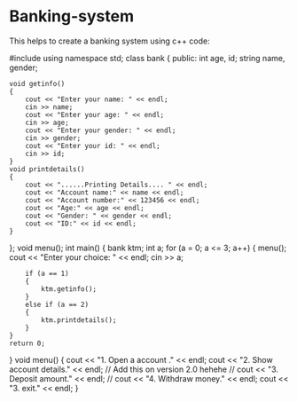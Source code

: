 # Banking-system
This helps to create a banking system using c++ 
code:

#include <iostream>
using namespace std;
class bank
{
public:
    int age, id;
    string name, gender;

    void getinfo()
    {
        cout << "Enter your name: " << endl;
        cin >> name;
        cout << "Enter your age: " << endl;
        cin >> age;
        cout << "Enter your gender: " << endl;
        cin >> gender;
        cout << "Enter your id: " << endl;
        cin >> id;
    }
    void printdetails()
    {
        cout << "......Printing Details.... " << endl;
        cout << "Account name:" << name << endl;
        cout << "Account number:" << 123456 << endl;
        cout << "Age:" << age << endl;
        cout << "Gender: " << gender << endl;
        cout << "ID:" << id << endl;
    }
};
void menu();
int main()
{
    bank ktm;
    int a;
    for (a = 0; a <= 3; a++)
    {
        menu();
        cout << "Enter your choice: " << endl;
        cin >> a;

        if (a == 1)
        {
            ktm.getinfo();
        }
        else if (a == 2)
        {
            ktm.printdetails();
        }
    }
    return 0;
}
void menu()
{
    cout << "1. Open a account ." << endl;
    cout << "2. Show account details." << endl;
    // Add this on version 2.0 hehehe
    // cout << "3. Deposit amount." << endl;
    // cout << "4. Withdraw money." << endl;
    cout << "3. exit." << endl;
}
